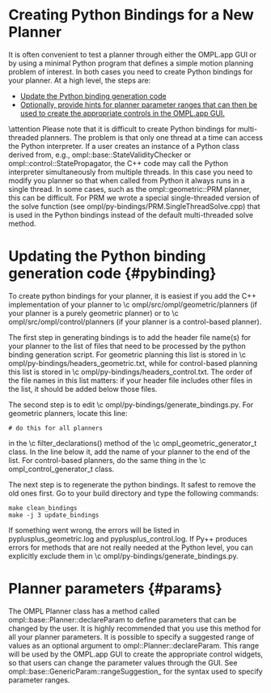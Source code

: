 # Creating Python Bindings for a New Planner

It is often convenient to test a planner through either the OMPL.app GUI or by using a minimal Python program that defines a simple motion planning problem of interest. In both cases you need to create Python bindings for your planner. At a high level, the steps are:

- [Update the Python binding generation code](#pybinding)
- [Optionally, provide hints for planner parameter ranges that can then be used to create the appropriate controls in the OMPL.app GUI.](#params)

\attention
Please note that it is difficult to create Python bindings for multi-threaded planners. The problem is that only one thread at a time can access the Python interpreter. If a user creates an instance of a Python class derived from, e.g., ompl::base::StateValidityChecker or ompl::control::StatePropagator, the C++ code may call the Python interpreter simultaneously from multiple threads. In this case you need to modify you planner so that when called from Python it always runs in a single thread. In some cases, such as the ompl::geometric::PRM planner, this can be difficult. For PRM we wrote a special single-threaded version of the solve function (see ompl/py-bindings/PRM.SingleThreadSolve.cpp) that is used in the Python bindings instead of the default multi-threaded solve method.

# Updating the Python binding generation code {#pybinding}

To create python bindings for your planner, it is easiest if you add the C++ implementation of your planner to \c ompl/src/ompl/geometric/planners (if your planner is a purely geometric planner) or to \c ompl/src/ompl/control/planners (if your planner is a control-based planner).

The first step in generating bindings is to add the header file name(s) for your planner to the list of files that need to be processed by the python binding generation script. For geometric planning this list is stored in \c ompl/py-bindings/headers_geometric.txt, while for control-based planning this list is stored in \c ompl/py-bindings/headers_control.txt. The order of the file names in this list matters: if your header file includes other files in the list, it should be added below those files.

The second step is to edit \c ompl/py-bindings/generate_bindings.py. For geometric planners, locate this line:

    # do this for all planners

in the \c filter_declarations() method of the \c ompl_geometric_generator_t class. In the line below it, add the name of your planner to the end of the list. For control-based planners, do the same thing in the \c ompl_control_generator_t class.

The next step is to regenerate the python bindings. It safest to remove the old ones first. Go to your build directory and type the following commands:

    make clean_bindings
    make -j 3 update_bindings

If something went wrong, the errors will be listed in pyplusplus_geometric.log and pyplusplus_control.log. If Py++ produces errors for methods that are not really needed at the Python level, you can explicitly exclude them in \c ompl/py-bindings/generate_bindings.py.

# Planner parameters {#params}

The OMPL Planner class has a method called ompl::base::Planner::declareParam to define parameters that can be changed by the user. It is highly recommended that you use this method for all your planner parameters. It is possible to specify a suggested range of values as an optional argument to ompl::Planner::declareParam. This range will be used by the OMPL.app GUI to create the appropriate control widgets, so that users can change the parameter values through the GUI. See ompl::base::GenericParam::rangeSuggestion_ for the syntax used to specify parameter ranges.
